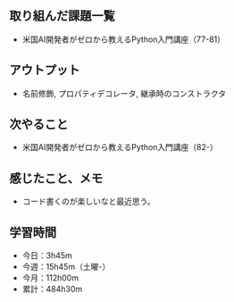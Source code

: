 ## 取り組んだ課題一覧
- 米国AI開発者がゼロから教えるPython入門講座（77-81）
## アウトプット
- 名前修飾, プロパティデコレータ, 継承時のコンストラクタ
## 次やること
- 米国AI開発者がゼロから教えるPython入門講座（82-）
## 感じたこと、メモ
-  コード書くのが楽しいなと最近思う。
## 学習時間
- 今日：3h45m
- 今週：15h45m（土曜-）
- 今月：112h00m
- 累計：484h30m
